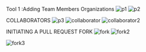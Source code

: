 Tool 1 :Adding Team Members
Organizations
![p1](https://user-images.githubusercontent.com/49548460/184625468-c8095ded-d5f3-43bd-a87d-534c1bf663dc.PNG)
![p2](https://user-images.githubusercontent.com/49548460/184625519-1b68fa9f-5709-447a-b126-30c03c793e54.PNG)

COLLABORATORS
![p3](https://user-images.githubusercontent.com/49548460/184625628-3a6e258e-04af-449b-94ae-23c94e6745a2.PNG)
![collaborator](https://user-images.githubusercontent.com/49548460/184625661-f76cd014-6ef1-443c-a147-81932fd49a09.PNG)
![collaborator2](https://user-images.githubusercontent.com/49548460/184625681-1d9607a3-1dad-45c6-8030-1f75ae86227e.PNG)




INITIATING A PULL REQUEST
FORK
![fork](https://user-images.githubusercontent.com/49548460/184625849-ee6eeaf7-ef24-4260-a46f-b79d4f636386.PNG)
![fork2](https://user-images.githubusercontent.com/49548460/184625869-2d9b2ed6-4f86-42c5-8632-ba4e78931f49.PNG)

![fork3](https://user-images.githubusercontent.com/49548460/184625900-b3bd30da-cb37-4052-a4a1-650defe93eda.PNG)
